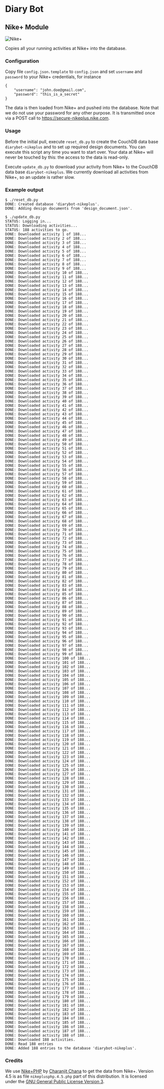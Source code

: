 # Diary Bot

## Nike+ Module

![Nike+](http://upload.wikimedia.org/wikipedia/en/thumb/a/ac/Logo_of_Nike%2BiPod.svg/200px-Logo_of_Nike%2BiPod.svg.png)

Copies all your running activities at Nike+ into the database.

### Configuration

Copy file `config.json.template` to `config.json` and set `username` and `password` to your Nike+ credentials, for instance

    {
        "username": "john.doe@gmail.com",
		"password": "this_is_a_secret"
    }

The data is then loaded from Nike+ and pushed into the database. Note that we do not use your password for any other purpose. It is transmitted once via a POST call to https://secure-nikeplus.nike.com.

### Usage

Before the initial pull, execute `reset_db.py` to create the CouchDB data base `diarybot-nikeplus` and to set up required design documents. You can execute this script any time you want to start over. Your data at Nike+ will never be touched by this: the access to the data is read-only.

Execute `update_db.py` to download your activity from Nike+ to the CouchDB data base `diarybot-nikeplus`. We currently download all activities from Nike+, so an update is rather slow.

### Example output

	$ ./reset_db.py 
	DONE: Created database 'diarybot-nikeplus'.
	DONE: Adding design documents from 'design_document.json'.

	$ ./update_db.py 
	STATUS: Logging in...
	STATUS: Downloading activities...
	STATUS: 188 activities to go.
	DONE: Downloaded activity 1 of 188...
	DONE: Downloaded activity 2 of 188...
	DONE: Downloaded activity 3 of 188...
	DONE: Downloaded activity 4 of 188...
	DONE: Downloaded activity 5 of 188...
	DONE: Downloaded activity 6 of 188...
	DONE: Downloaded activity 7 of 188...
	DONE: Downloaded activity 8 of 188...
	DONE: Downloaded activity 9 of 188...
	DONE: Downloaded activity 10 of 188...
	DONE: Downloaded activity 11 of 188...
	DONE: Downloaded activity 12 of 188...
	DONE: Downloaded activity 13 of 188...
	DONE: Downloaded activity 14 of 188...
	DONE: Downloaded activity 15 of 188...
	DONE: Downloaded activity 16 of 188...
	DONE: Downloaded activity 17 of 188...
	DONE: Downloaded activity 18 of 188...
	DONE: Downloaded activity 19 of 188...
	DONE: Downloaded activity 20 of 188...
	DONE: Downloaded activity 21 of 188...
	DONE: Downloaded activity 22 of 188...
	DONE: Downloaded activity 23 of 188...
	DONE: Downloaded activity 24 of 188...
	DONE: Downloaded activity 25 of 188...
	DONE: Downloaded activity 26 of 188...
	DONE: Downloaded activity 27 of 188...
	DONE: Downloaded activity 28 of 188...
	DONE: Downloaded activity 29 of 188...
	DONE: Downloaded activity 30 of 188...
	DONE: Downloaded activity 31 of 188...
	DONE: Downloaded activity 32 of 188...
	DONE: Downloaded activity 33 of 188...
	DONE: Downloaded activity 34 of 188...
	DONE: Downloaded activity 35 of 188...
	DONE: Downloaded activity 36 of 188...
	DONE: Downloaded activity 37 of 188...
	DONE: Downloaded activity 38 of 188...
	DONE: Downloaded activity 39 of 188...
	DONE: Downloaded activity 40 of 188...
	DONE: Downloaded activity 41 of 188...
	DONE: Downloaded activity 42 of 188...
	DONE: Downloaded activity 43 of 188...
	DONE: Downloaded activity 44 of 188...
	DONE: Downloaded activity 45 of 188...
	DONE: Downloaded activity 46 of 188...
	DONE: Downloaded activity 47 of 188...
	DONE: Downloaded activity 48 of 188...
	DONE: Downloaded activity 49 of 188...
	DONE: Downloaded activity 50 of 188...
	DONE: Downloaded activity 51 of 188...
	DONE: Downloaded activity 52 of 188...
	DONE: Downloaded activity 53 of 188...
	DONE: Downloaded activity 54 of 188...
	DONE: Downloaded activity 55 of 188...
	DONE: Downloaded activity 56 of 188...
	DONE: Downloaded activity 57 of 188...
	DONE: Downloaded activity 58 of 188...
	DONE: Downloaded activity 59 of 188...
	DONE: Downloaded activity 60 of 188...
	DONE: Downloaded activity 61 of 188...
	DONE: Downloaded activity 62 of 188...
	DONE: Downloaded activity 63 of 188...
	DONE: Downloaded activity 64 of 188...
	DONE: Downloaded activity 65 of 188...
	DONE: Downloaded activity 66 of 188...
	DONE: Downloaded activity 67 of 188...
	DONE: Downloaded activity 68 of 188...
	DONE: Downloaded activity 69 of 188...
	DONE: Downloaded activity 70 of 188...
	DONE: Downloaded activity 71 of 188...
	DONE: Downloaded activity 72 of 188...
	DONE: Downloaded activity 73 of 188...
	DONE: Downloaded activity 74 of 188...
	DONE: Downloaded activity 75 of 188...
	DONE: Downloaded activity 76 of 188...
	DONE: Downloaded activity 77 of 188...
	DONE: Downloaded activity 78 of 188...
	DONE: Downloaded activity 79 of 188...
	DONE: Downloaded activity 80 of 188...
	DONE: Downloaded activity 81 of 188...
	DONE: Downloaded activity 82 of 188...
	DONE: Downloaded activity 83 of 188...
	DONE: Downloaded activity 84 of 188...
	DONE: Downloaded activity 85 of 188...
	DONE: Downloaded activity 86 of 188...
	DONE: Downloaded activity 87 of 188...
	DONE: Downloaded activity 88 of 188...
	DONE: Downloaded activity 89 of 188...
	DONE: Downloaded activity 90 of 188...
	DONE: Downloaded activity 91 of 188...
	DONE: Downloaded activity 92 of 188...
	DONE: Downloaded activity 93 of 188...
	DONE: Downloaded activity 94 of 188...
	DONE: Downloaded activity 95 of 188...
	DONE: Downloaded activity 96 of 188...
	DONE: Downloaded activity 97 of 188...
	DONE: Downloaded activity 98 of 188...
	DONE: Downloaded activity 99 of 188...
	DONE: Downloaded activity 100 of 188...
	DONE: Downloaded activity 101 of 188...
	DONE: Downloaded activity 102 of 188...
	DONE: Downloaded activity 103 of 188...
	DONE: Downloaded activity 104 of 188...
	DONE: Downloaded activity 105 of 188...
	DONE: Downloaded activity 106 of 188...
	DONE: Downloaded activity 107 of 188...
	DONE: Downloaded activity 108 of 188...
	DONE: Downloaded activity 109 of 188...
	DONE: Downloaded activity 110 of 188...
	DONE: Downloaded activity 111 of 188...
	DONE: Downloaded activity 112 of 188...
	DONE: Downloaded activity 113 of 188...
	DONE: Downloaded activity 114 of 188...
	DONE: Downloaded activity 115 of 188...
	DONE: Downloaded activity 116 of 188...
	DONE: Downloaded activity 117 of 188...
	DONE: Downloaded activity 118 of 188...
	DONE: Downloaded activity 119 of 188...
	DONE: Downloaded activity 120 of 188...
	DONE: Downloaded activity 121 of 188...
	DONE: Downloaded activity 122 of 188...
	DONE: Downloaded activity 123 of 188...
	DONE: Downloaded activity 124 of 188...
	DONE: Downloaded activity 125 of 188...
	DONE: Downloaded activity 126 of 188...
	DONE: Downloaded activity 127 of 188...
	DONE: Downloaded activity 128 of 188...
	DONE: Downloaded activity 129 of 188...
	DONE: Downloaded activity 130 of 188...
	DONE: Downloaded activity 131 of 188...
	DONE: Downloaded activity 132 of 188...
	DONE: Downloaded activity 133 of 188...
	DONE: Downloaded activity 134 of 188...
	DONE: Downloaded activity 135 of 188...
	DONE: Downloaded activity 136 of 188...
	DONE: Downloaded activity 137 of 188...
	DONE: Downloaded activity 138 of 188...
	DONE: Downloaded activity 139 of 188...
	DONE: Downloaded activity 140 of 188...
	DONE: Downloaded activity 141 of 188...
	DONE: Downloaded activity 142 of 188...
	DONE: Downloaded activity 143 of 188...
	DONE: Downloaded activity 144 of 188...
	DONE: Downloaded activity 145 of 188...
	DONE: Downloaded activity 146 of 188...
	DONE: Downloaded activity 147 of 188...
	DONE: Downloaded activity 148 of 188...
	DONE: Downloaded activity 149 of 188...
	DONE: Downloaded activity 150 of 188...
	DONE: Downloaded activity 151 of 188...
	DONE: Downloaded activity 152 of 188...
	DONE: Downloaded activity 153 of 188...
	DONE: Downloaded activity 154 of 188...
	DONE: Downloaded activity 155 of 188...
	DONE: Downloaded activity 156 of 188...
	DONE: Downloaded activity 157 of 188...
	DONE: Downloaded activity 158 of 188...
	DONE: Downloaded activity 159 of 188...
	DONE: Downloaded activity 160 of 188...
	DONE: Downloaded activity 161 of 188...
	DONE: Downloaded activity 162 of 188...
	DONE: Downloaded activity 163 of 188...
	DONE: Downloaded activity 164 of 188...
	DONE: Downloaded activity 165 of 188...
	DONE: Downloaded activity 166 of 188...
	DONE: Downloaded activity 167 of 188...
	DONE: Downloaded activity 168 of 188...
	DONE: Downloaded activity 169 of 188...
	DONE: Downloaded activity 170 of 188...
	DONE: Downloaded activity 171 of 188...
	DONE: Downloaded activity 172 of 188...
	DONE: Downloaded activity 173 of 188...
	DONE: Downloaded activity 174 of 188...
	DONE: Downloaded activity 175 of 188...
	DONE: Downloaded activity 176 of 188...
	DONE: Downloaded activity 177 of 188...
	DONE: Downloaded activity 178 of 188...
	DONE: Downloaded activity 179 of 188...
	DONE: Downloaded activity 180 of 188...
	DONE: Downloaded activity 181 of 188...
	DONE: Downloaded activity 182 of 188...
	DONE: Downloaded activity 183 of 188...
	DONE: Downloaded activity 184 of 188...
	DONE: Downloaded activity 185 of 188...
	DONE: Downloaded activity 186 of 188...
	DONE: Downloaded activity 187 of 188...
	DONE: Downloaded activity 188 of 188...
	DONE: Downloaded 188 activities.
	DONE: Read 188 entries
	DONE: Added 188 entries to the database 'diarybot-nikeplus'.

### Credits

We use [Nike+PHP](http://nikeplusphp.org) by [Charanjit Chana](http://charanj.it) to get the data from Nike+. Version 4.5 is as file `nikeplusphp.4.5.php` part of this distribution. It is licensed under the [GNU General Public License Version 3](http://www.gnu.org/licenses/gpl.html).

